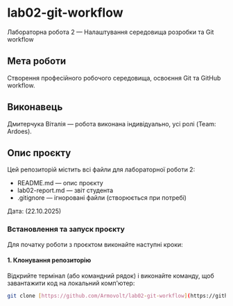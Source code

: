 # lab02-git-workflow
Лабораторна робота 2 — Налаштування середовища розробки та Git workflow

## Мета роботи
Створення професійного робочого середовища, освоєння Git та GitHub workflow.

## Виконавець
Дмитерчука Віталія — робота виконана індивідуально, усі ролі (Team: Ardoes).

## Опис проєкту
Цей репозиторій містить всі файли для лабораторної роботи 2:
- README.md — опис проєкту
- lab02-report.md — звіт студента
- .gitignore — ігноровані файли (створюється при потребі)

Дата: (22.10.2025)

### Встановлення та запуск проєкту

Для початку роботи з проєктом виконайте наступні кроки:

#### 1. Клонування репозиторію

Відкрийте термінал (або командний рядок) і виконайте команду, щоб завантажити код на локальний комп'ютер:

```bash
git clone [https://github.com/Armovolt/lab02-git-workflow](https://github.com/Armovolt/lab02-git-workflow)